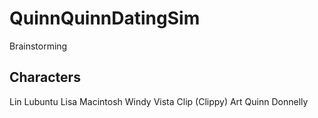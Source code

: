 # QuinnQuinnDatingSim

Brainstorming


Characters
------------
Lin Lubuntu
Lisa Macintosh
Windy Vista
Clip (Clippy) Art
Quinn Donnelly

